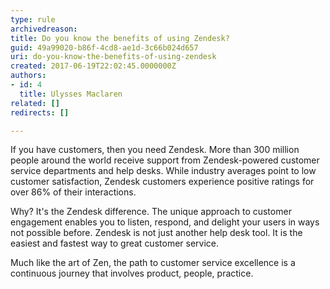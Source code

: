 ```yaml
---
type: rule
archivedreason: 
title: Do you know the benefits of using Zendesk?
guid: 49a99020-b86f-4cd8-ae1d-3c66b024d657
uri: do-you-know-the-benefits-of-using-zendesk
created: 2017-06-19T22:02:45.0000000Z
authors:
- id: 4
  title: Ulysses Maclaren
related: []
redirects: []

---
```


If you have customers, then you need Zendesk. More than 300 million people around the world receive support from Zendesk-powered customer service departments and help desks. While industry averages point to low customer satisfaction, Zendesk customers experience positive ratings for over 86% of their interactions.

<!--endintro-->

Why? It's the Zendesk difference. The unique approach to customer engagement enables you to listen, respond, and delight your users in ways not possible before. Zendesk is not just another help desk tool. It is the easiest and fastest way to great customer service.

Much like the art of Zen, the path to customer service excellence is a continuous journey that involves product, people, practice.

